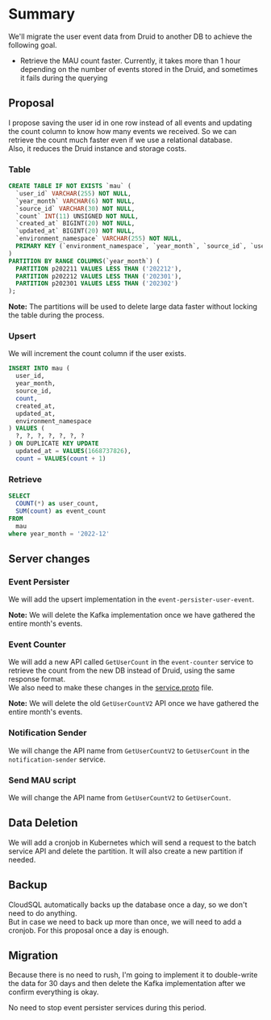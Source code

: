 # Summary

We'll migrate the user event data from Druid to another DB to achieve the following goal.

- Retrieve the MAU count faster. Currently, it takes more than 1 hour depending on the number of events stored in the Druid, and sometimes it fails during the querying

## Proposal

I propose saving the user id in one row instead of all events and updating the count column to know how many events we received.
So we can retrieve the count much faster even if we use a relational database.<br />
Also, it reduces the Druid instance and storage costs.

### Table

```sql
CREATE TABLE IF NOT EXISTS `mau` (
  `user_id` VARCHAR(255) NOT NULL,
  `year_month` VARCHAR(6) NOT NULL,
  `source_id` VARCHAR(30) NOT NULL,
  `count` INT(11) UNSIGNED NOT NULL,
  `created_at` BIGINT(20) NOT NULL,
  `updated_at` BIGINT(20) NOT NULL,
  `environment_namespace` VARCHAR(255) NOT NULL,
  PRIMARY KEY (`environment_namespace`, `year_month`, `source_id`, `user_id`)
)
PARTITION BY RANGE COLUMNS(`year_month`) (
  PARTITION p202211 VALUES LESS THAN ('202212'),
  PARTITION p202212 VALUES LESS THAN ('202301'),
  PARTITION p202301 VALUES LESS THAN ('202302')
);
```

**Note:** The partitions will be used to delete large data faster without locking the table during the process.

### Upsert

We will increment the count column if the user exists.

```sql
INSERT INTO mau (
  user_id,
  year_month,
  source_id,
  count,
  created_at,
  updated_at,
  environment_namespace
) VALUES (
  ?, ?, ?, ?, ?, ?, ?
) ON DUPLICATE KEY UPDATE
  updated_at = VALUES(1668737826),
  count = VALUES(count + 1)
```

### Retrieve

```sql
SELECT
  COUNT(*) as user_count, 
  SUM(count) as event_count
FROM
  mau
where year_month = '2022-12'
```

## Server changes

### Event Persister

We will add the upsert implementation in the `event-persister-user-event`.

**Note:** We will delete the Kafka implementation once we have gathered the entire month's events.

### Event Counter

We will add a new API called `GetUserCount` in the `event-counter` service to retrieve the count from the new DB instead of Druid, using the same response format.<br />
We also need to make these changes in the [service.proto](https://github.com/bucketeer-io/bucketeer/blob/main/proto/eventcounter/service.proto#L155) file.

**Note:** We will delete the old `GetUserCountV2` API once we have gathered the entire month's events.

### Notification Sender

We will change the API name from `GetUserCountV2` to `GetUserCount` in the `notification-sender` service.

### Send MAU script

We will change the API name from `GetUserCountV2` to `GetUserCount`.

## Data Deletion

We will add a cronjob in Kubernetes which will send a request to the batch service API and delete the partition. It will also create a new partition if needed.

## Backup

CloudSQL automatically backs up the database once a day, so we don't need to do anything.<br />
But in case we need to back up more than once, we will need to add a cronjob. For this proposal once a day is enough.

## Migration

Because there is no need to rush, I'm going to implement it to double-write the data for 30 days and then delete the Kafka implementation after we confirm everything is okay.

No need to stop event persister services during this period.
